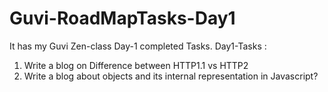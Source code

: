 # Guvi-RoadMapTasks-Day1
It has my Guvi Zen-class Day-1 completed Tasks.
Day1-Tasks :
1. Write a blog on Difference between HTTP1.1 vs HTTP2
2. Write a blog about objects and its internal representation in Javascript?
